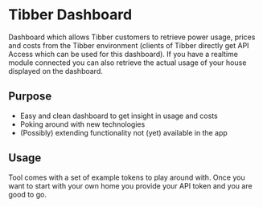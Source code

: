 # Tibber Dashboard
Dashboard which allows Tibber customers to retrieve power usage, prices and costs from the Tibber environment (clients of Tibber directly get API Access which can be used for this dashboard). If you have a realtime module connected you can also retrieve the actual usage of your house displayed on the dashboard.

## Purpose
- Easy and clean dashboard to get insight in usage and costs 
- Poking around with new technologies
- (Possibly) extending functionality not (yet) available in the app

## Usage
Tool comes with a set of example tokens to play around with. Once you want to start with your own home you provide your API token and you are good to go.
